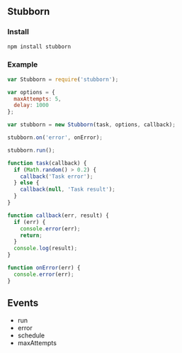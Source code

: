 ## Stubborn

### Install
```sh
npm install stubborn
```

### Example
```js
var Stubborn = require('stubborn');

var options = {
  maxAttempts: 5,
  delay: 1000
};

var stubborn = new Stubborn(task, options, callback);

stubborn.on('error', onError);

stubborn.run();

function task(callback) {
  if (Math.random() > 0.2) {
    callback('Task error');
  } else {
    callback(null, 'Task result');
  }
}

function callback(err, result) {
  if (err) {
    console.error(err);
    return;
  }
  console.log(result);
}

function onError(err) {
  console.error(err);
}

```

## Events
 * run
 * error
 * schedule
 * maxAttempts
